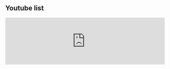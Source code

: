 ## Youtube list
<iframe width="100%" height="auto" src="https://www.youtube.com/embed/videoseries?list=PLqrLFTwrYemNYgb-hPXd3Kiwe0L8vuyIr" frameborder="0" allow="accelerometer; autoplay; encrypted-media; gyroscope; picture-in-picture" allowfullscreen></iframe>

